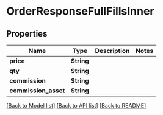 # OrderResponseFullFillsInner

## Properties

Name | Type | Description | Notes
------------ | ------------- | ------------- | -------------
**price** | **String** |  | 
**qty** | **String** |  | 
**commission** | **String** |  | 
**commission_asset** | **String** |  | 

[[Back to Model list]](../README.md#documentation-for-models) [[Back to API list]](../README.md#documentation-for-api-endpoints) [[Back to README]](../README.md)


